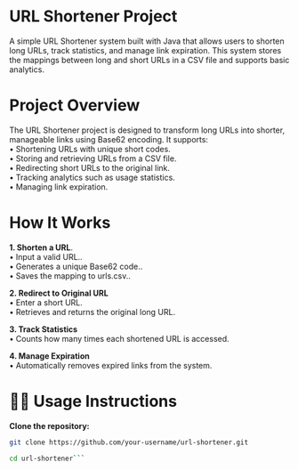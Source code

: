 # URL Shortener Project
A simple URL Shortener system built with Java that allows users to shorten long URLs, track statistics, and manage link expiration. This system stores the mappings between long and short URLs in a CSV file and supports basic analytics.
# Project Overview
The URL Shortener project is designed to transform long URLs into shorter, manageable links using Base62 encoding. It supports:<br />
• Shortening URLs with unique short codes.<br/>
• Storing and retrieving URLs from a CSV file.<br/>
• Redirecting short URLs to the original link.<br/>
• Tracking analytics such as usage statistics.<br/>
• Managing link expiration.<br/>
# How It Works
**1. Shorten a URL**.<br/>
  • Input a valid URL..<br/>
  • Generates a unique Base62 code..<br/>
  • Saves the mapping to urls.csv..<br/>

**2. Redirect to Original URL**<br/>
  • Enter a short URL.<br/>
  • Retrieves and returns the original long URL.<br/>

**3. Track Statistics**<br/>
  • Counts how many times each shortened URL is accessed.<br/>

**4. Manage Expiration**<br/>
  • Automatically removes expired links from the system.<br/>

# 🧑‍💻 Usage Instructions
**Clone the repository:**

```bash
git clone https://github.com/your-username/url-shortener.git
```

```bash
cd url-shortener```

